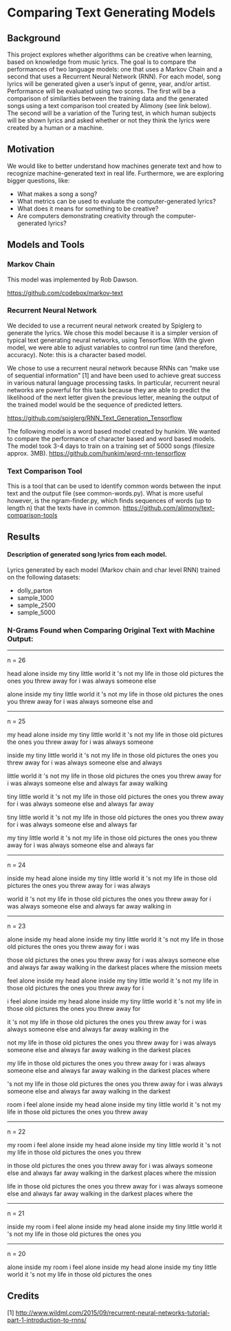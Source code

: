 # Comparing Text Generating Models

## Background
This project explores whether algorithms can be creative when learning, based on knowledge from music lyrics. The goal is to compare the performances of two language models: one that uses a Markov Chain and a second that uses a Recurrent Neural Network (RNN). For each model, song lyrics will be generated given a user’s input of genre, year, and/or artist. Performance will be evaluated using two scores. The first will be a comparison of similarities between the training data and the generated songs using a text comparison tool created by Alimony (see link below). The second will be a variation of the Turing test, in which human subjects will be shown lyrics and asked whether or not they think the lyrics were created by a human or a machine. 

## Motivation
We would like to better understand how machines generate text and how to recognize machine-generated text in real life. Furthermore, we are exploring bigger questions, like:
* What makes a song a song?
* What metrics can be used to evaluate the computer-generated lyrics?
* What does it means for something to be creative?
* Are computers demonstrating creativity through the computer-generated lyrics?

## Models and Tools

### Markov Chain

This model was implemented by Rob Dawson. 

https://github.com/codebox/markov-text

### Recurrent Neural Network
We decided to use a recurrent neural network created by Spiglerg to generate the lyrics. We chose this model because it is a simpler version of typical text generating neural networks, using Tensorflow. With the given model, we were able to adjust variables to control run time (and therefore, accuracy). Note: this is a character based model. 

We chose to use a recurrent neural network because RNNs can “make use of sequential information” [1] and have been used to achieve great success in various natural language processing tasks. In particular, recurrent neural networks are powerful for this task because they are able to predict the likelihood of the next letter given the previous letter, meaning the output of the trained model would be the sequence of predicted letters.

https://github.com/spiglerg/RNN_Text_Generation_Tensorflow

The following model is a word based model created by hunkim. We wanted to compare the performance of character based and word based models. The model took 3-4 days to train on a training set of 5000 songs (filesize approx. 3MB). 
https://github.com/hunkim/word-rnn-tensorflow

### Text Comparison Tool

This is a tool that can be used to identify common words between the input text and the output file (see common-words.py). What is more useful however, is the ngram-finder.py, which finds sequences of words (up to length n) that the texts have in common.
https://github.com/alimony/text-comparison-tools

## Results
#### Description of generated song lyrics from each model.
Lyrics generated by each model (Markov chain and char level RNN) trained on the following datasets:
- dolly_parton
- sample_1000
- sample_2500
- sample_5000


### N-Grams Found when Comparing Original Text with Machine Output: 
  
---  --------  ---------------------------------------------------------------------------------------------------------------
 n = 26 
 
head alone inside my tiny little world it 's not my life in those old pictures the ones you threw away for i was always someone else
 
alone inside my tiny little world it 's not my life in those old pictures the ones you threw away for i was always someone else and
 
---  --------  ---------------------------------------------------------------------------------------------------------------
  n = 25 
  
my head alone inside my tiny little world it 's not my life in those old pictures the ones you threw away for i was always someone
 
inside my tiny little world it 's not my life in those old pictures the ones you threw away for i was always someone else and always
 
little world it 's not my life in those old pictures the ones you threw away for i was always someone else and always far away walking
 
tiny little world it 's not my life in those old pictures the ones you threw away for i was always someone else and always far away
 
tiny little world it 's not my life in those old pictures the ones you threw away for i was always someone else and always far
 
my tiny little world it 's not my life in those old pictures the ones you threw away for i was always someone else and always far

---  --------  ---------------------------------------------------------------------------------------------------------------
 n = 24

inside my head alone inside my tiny little world it 's not my life in those old pictures the ones you threw away for i was always
 
world it 's not my life in those old pictures the ones you threw away for i was always someone else and always far away walking in

---  --------  ---------------------------------------------------------------------------------------------------------------
  n = 23

alone inside my head alone inside my tiny little world it 's not my life in those old pictures the ones you threw away for i was
 
those old pictures the ones you threw away for i was always someone else and always far away walking in the darkest places where the mission meets
 
feel alone inside my head alone inside my tiny little world it 's not my life in those old pictures the ones you threw away for i

i feel alone inside my head alone inside my tiny little world it 's not my life in those old pictures the ones you threw away for
 
it 's not my life in those old pictures the ones you threw away for i was always someone else and always far away walking in the
 
not my life in those old pictures the ones you threw away for i was always someone else and always far away walking in the darkest places
 
my life in those old pictures the ones you threw away for i was always someone else and always far away walking in the darkest places where
 
's not my life in those old pictures the ones you threw away for i was always someone else and always far away walking in the darkest
 
room i feel alone inside my head alone inside my tiny little world it 's not my life in those old pictures the ones you threw away

---  --------  ---------------------------------------------------------------------------------------------------------------
  n = 22

my room i feel alone inside my head alone inside my tiny little world it 's not my life in those old pictures the ones you threw
 
in those old pictures the ones you threw away for i was always someone else and always far away walking in the darkest places where the mission
 
life in those old pictures the ones you threw away for i was always someone else and always far away walking in the darkest places where the

---  --------  ---------------------------------------------------------------------------------------------------------------
  n = 21

inside my room i feel alone inside my head alone inside my tiny little world it 's not my life in those old pictures the ones you

---  --------  ---------------------------------------------------------------------------------------------------------------
  n = 20

alone inside my room i feel alone inside my head alone inside my tiny little world it 's not my life in those old pictures the ones


## Credits
[1] http://www.wildml.com/2015/09/recurrent-neural-networks-tutorial-part-1-introduction-to-rnns/
